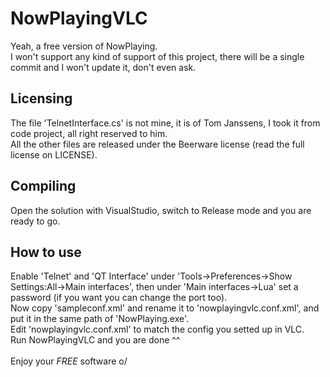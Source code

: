 # NowPlayingVLC
Yeah, a free version of NowPlaying.<br/>
I won't support any kind of support of this project, there will be a single commit and I won't update it, don't even ask.<br/>

## Licensing

The file 'TelnetInterface.cs' is not mine, it is of Tom Janssens, I took it from code project, all right reserved to him.<br/>
All the other files are released under the Beerware license (read the full license on LICENSE).<br/>

## Compiling

Open the solution with VisualStudio, switch to Release mode and you are ready to go.<br/>

## How to use

Enable 'Telnet' and 'QT Interface' under 'Tools->Preferences->Show Settings:All->Main interfaces', then under 'Main interfaces->Lua' set a password (if you want you can change the port too).<br/>
Now copy 'sampleconf.xml' and rename it to 'nowplayingvlc.conf.xml', and put it in the same path of 'NowPlaying.exe'.<br/>
Edit 'nowplayingvlc.conf.xml' to match the config you setted up in VLC.<br/>
Run NowPlayingVLC and you are done ^^<br/>
<br/>
Enjoy your *FREE* software o/